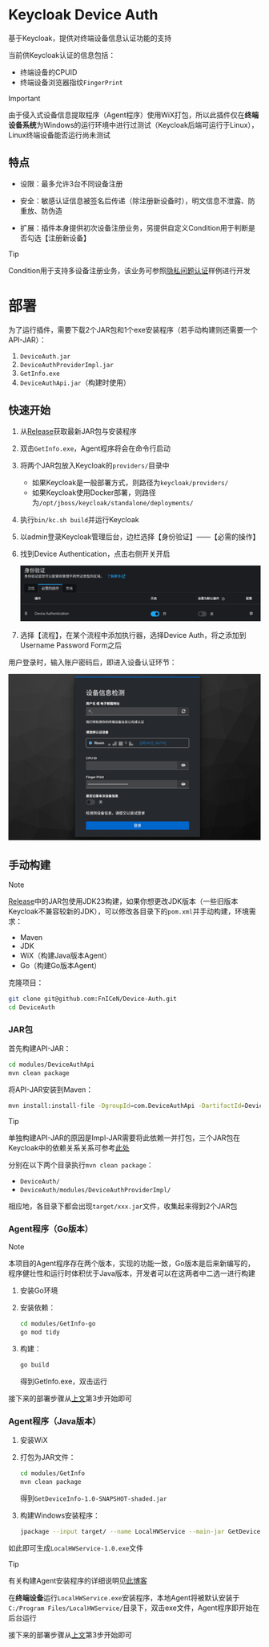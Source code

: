 # Keycloak Device Auth

基于Keycloak，提供对终端设备信息认证功能的支持

当前供Keycloak认证的信息包括：

- 终端设备的CPUID
- 终端设备浏览器指纹`FingerPrint`

> [!IMportant]
>
> 由于侵入式设备信息提取程序（Agent程序）使用WiX打包，所以此插件仅在**终端设备系统**为Windows的运行环境中进行过测试（Keycloak后端可运行于Linux），Linux终端设备能否运行尚未测试

## 特点

- 设限：最多允许3台不同设备注册

- 安全：敏感认证信息被签名后传递（除注册新设备时），明文信息不泄露、防重放、防伪造

- 扩展：插件本身提供初次设备注册业务，另提供自定义Condition用于判断是否勾选【注册新设备】

> [!TIP]
>
> Condition用于支持多设备注册业务，该业务可参照[隐私问题认证](https://github.com/FnICeN/keycloak-plugin)样例进行开发

# 部署

为了运行插件，需要下载2个JAR包和1个exe安装程序（若手动构建则还需要一个API-JAR）：

1. `DeviceAuth.jar`
2. `DeviceAuthProviderImpl.jar`
3. `GetInfo.exe`
4. `DeviceAuthApi.jar`（构建时使用）

## 快速开始

1. 从[Release](https://github.com/FnICeN/Device-Auth/releases)获取最新JAR包与安装程序

2. 双击`GetInfo.exe`，Agent程序将会在命令行启动

3. 将两个JAR包放入Keycloak的`providers/`目录中

   - 如果Keycloak是一般部署方式，则路径为`keycloak/providers/`
   - 如果Keycloak使用Docker部署，则路径为`/opt/jboss/keycloak/standalone/deployments/`

4. 执行`bin/kc.sh build`并运行Keycloak

5. 以admin登录Keycloak管理后台，边栏选择【身份验证】——【必需的操作】

6. 找到Device Authentication，点击右侧开关开启

   ![1758809092544](static/1758809092544.png)

7. 选择【流程】，在某个流程中添加执行器，选择Device Auth，将之添加到Username Password Form之后

用户登录时，输入账户密码后，即进入设备认证环节：

![1758809672039](static/1758809672039.png)

## 手动构建

> [!NOTE]
>
> [Release](https://github.com/FnICeN/Device-Auth/releases)中的JAR包使用JDK23构建，如果你想更改JDK版本（一些旧版本Keycloak不兼容较新的JDK），可以修改各目录下的`pom.xml`并手动构建，环境需求：
>
> - Maven
> - JDK
> - WiX（构建Java版本Agent）
> - Go（构建Go版本Agent）

克隆项目：

```bash
git clone git@github.com:FnICeN/Device-Auth.git
cd DeviceAuth
```

### JAR包

首先构建API-JAR：

```bash
cd modules/DeviceAuthApi
mvn clean package
```

将API-JAR安装到Maven：

```bash
mvn install:install-file -DgroupId=com.DeviceAuthApi -DartifactId=DeviceAuthApi -Dversion=1.0-SNAPSHOT -Dpackaging=jar -Dfile=DeviceAuthApi-1.0-SNAPSHOT.jar
```

> [!TIP]
>
> 单独构建API-JAR的原因是Impl-JAR需要将此依赖一并打包，三个JAR包在Keycloak中的依赖关系关系可参考[此处](https://blog.fnicen.top/posts/keycloak%E4%B8%A4%E7%A7%8D%E8%87%AA%E5%AE%9A%E4%B9%89%E8%AE%A4%E8%AF%81%E5%99%A8%E9%85%8D%E5%90%88%E8%81%94%E5%8A%A8/#%E5%BC%95%E7%94%A8)

分别在以下两个目录执行`mvn clean package`：

- `DeviceAuth/`
- `DeviceAuth/modules/DeviceAuthProviderImpl/`

相应地，各目录下都会出现`target/xxx.jar`文件，收集起来得到2个JAR包

### Agent程序（Go版本）

> [!NOTE]
>
> 本项目的Agent程序存在两个版本，实现的功能一致，Go版本是后来新编写的，程序健壮性和运行时体积优于Java版本，开发者可以在这两者中二选一进行构建

1. 安装Go环境

2. 安装依赖：

   ```bash
   cd modules/GetInfo-go
   go mod tidy
   ```

3. 构建：

   ```bash
   go build
   ```

   得到GetInfo.exe，双击运行

接下来的部署步骤从[上文](#快速开始)第3步开始即可

### Agent程序（Java版本）

1. 安装WiX

2. 打包为JAR文件：

   ```bash
   cd modules/GetInfo
   mvn clean package
   ```

   得到`GetDeviceInfo-1.0-SNAPSHOT-shaded.jar`

3. 构建Windows安装程序：

   ```bash
   jpackage --input target/ --name LocalHWService --main-jar GetDeviceInfo-1.0-SNAPSHOT-shaded.jar --main-class org.example.LocalHardwareService --type exe --vendor "<NAME>" --description "<DESCRIBE>"
   ```

如此即可生成`LocalHWService-1.0.exe`文件

> [!TIP]
>
> 有关构建Agent安装程序的详细说明见[此博客](https://blog.fnicen.top/posts/%E5%B0%86java%E9%A1%B9%E7%9B%AE%E6%89%93%E5%8C%85%E4%B8%BA%E5%8F%AF%E6%89%A7%E8%A1%8C%E6%96%87%E4%BB%B6/)

在**终端设备**运行`LocalHWService.exe`安装程序，本地Agent将被默认安装于`C:/Program Files/LocalHWService/`目录下，双击exe文件，Agent程序即开始在后台运行

接下来的部署步骤从[上文](#快速开始)第3步开始即可